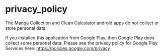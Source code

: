 # privacy_policy
The Manga Collection and Clean Calculator android apps do not collect or store personal data.

If you installed this application from Google Play, then Google Play does collect some personal data. Please see the privacy policy for Google Play Services here: https://policies.google.com/privacy

